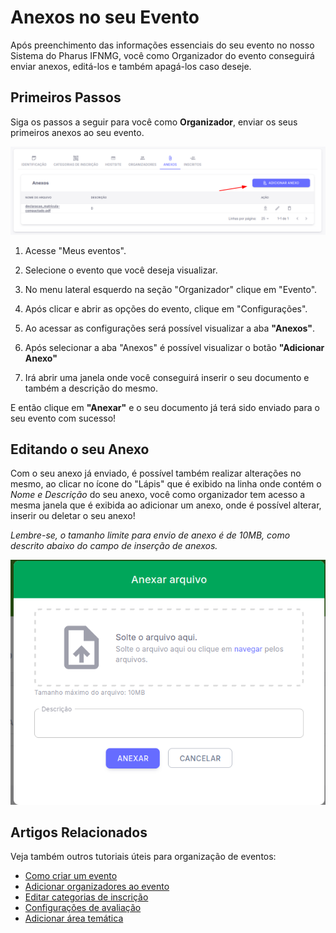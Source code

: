 # Anexos no seu Evento

Após preenchimento das informações essenciais do seu evento no nosso Sistema do Pharus IFNMG, você como Organizador do evento conseguirá enviar anexos, editá-los e também apagá-los caso deseje. 

## Primeiros Passos

Siga os passos a seguir para você como **Organizador**, enviar os seus primeiros anexos ao seu evento.

![Adição de Anexo](./../../../images/campoDeAdicionarAnexo.png)

1. Acesse "Meus eventos".

2. Selecione o evento que você deseja visualizar.

3. No menu lateral esquerdo na seção "Organizador" clique em "Evento".

4. Após clicar e abrir as opções do evento, clique em "Configurações".

5. Ao acessar as configurações será possível visualizar a aba **"Anexos"**.

6. Após selecionar a aba "Anexos" é possível visualizar o botão **"Adicionar Anexo"**

7. Irá abrir uma janela onde você conseguirá inserir o seu documento e também a descrição do mesmo.

E então clique em **"Anexar"** e o seu documento já terá sido enviado para o seu evento com sucesso!

## Editando o seu Anexo

Com o seu anexo já enviado, é possível também realizar alterações no mesmo, ao clicar no ícone do "Lápis" que é exibido na linha onde contém o *Nome e Descrição* do seu anexo, você como organizador tem acesso a mesma janela que é exibida ao adicionar um anexo, onde é possível alterar, inserir ou deletar o seu anexo! 

*Lembre-se, o tamanho limite para envio de anexo é de 10MB, como descrito abaixo do campo de inserção de anexos.*

![Edição de Anexo](./../../..//images/campoDeEdicaoDoAnexo.png)

## Artigos Relacionados

Veja também outros tutoriais úteis para organização de eventos:

- [Como criar um evento](../../CriarEvento.md)
- [Adicionar organizadores ao evento](../../Configura%C3%A7%C3%B5es%20Geriais%20do%20Evento/AdicionarOrganizadoresEvento.md)
- [Editar categorias de inscrição](../../Configura%C3%A7%C3%B5es%20Geriais%20do%20Evento/EditarCategoriaInscricao.md)
- [Configurações de avaliação](../../../Evento/Outras%20Configurações/Avaliação/1%20-%20ConfiguraçõesdeAvaliação.md)
- [Adicionar área temática](../../Outras%20Configura%C3%A7%C3%B5es/Submiss%C3%B5es/AdicionarAreaTematica.md)